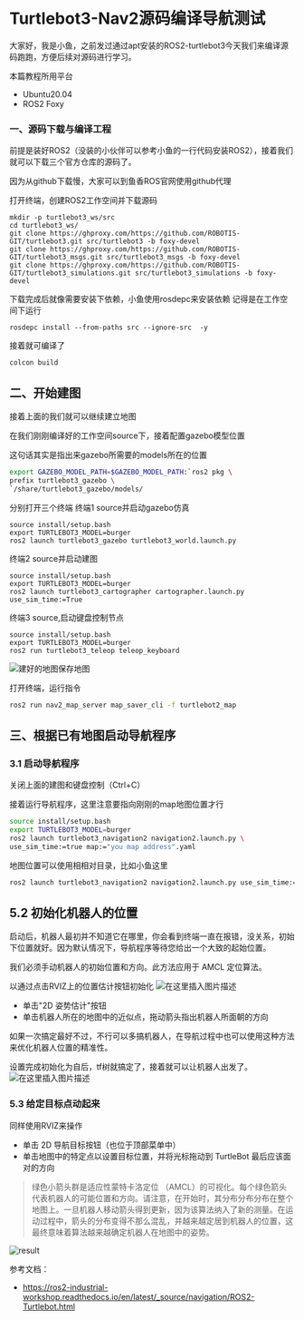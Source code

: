 # Turtlebot3-Nav2源码编译导航测试

大家好，我是小鱼，之前发过通过apt安装的ROS2-turtlebot3今天我们来编译源码跑跑，方便后续对源码进行学习。

本篇教程所用平台

- Ubuntu20.04
- ROS2 Foxy

### 一、源码下载与编译工程
前提是装好ROS2（没装的小伙伴可以参考小鱼的一行代码安装ROS2），接着我们就可以下载三个官方仓库的源码了。

因为从github下载慢，大家可以到鱼香ROS官网使用github代理

打开终端，创建ROS2工作空间并下载源码

```shell
mkdir -p turtlebot3_ws/src
cd turtlebot3_ws/
git clone https://ghproxy.com/https://github.com/ROBOTIS-GIT/turtlebot3.git src/turtlebot3 -b foxy-devel
git clone https://ghproxy.com/https://github.com/ROBOTIS-GIT/turtlebot3_msgs.git src/turtlebot3_msgs -b foxy-devel
git clone https://ghproxy.com/https://github.com/ROBOTIS-GIT/turtlebot3_simulations.git src/turtlebot3_simulations -b foxy-devel
```
下载完成后就像需要安装下依赖，小鱼使用rosdepc来安装依赖
记得是在工作空间下运行
```shell
rosdepc install --from-paths src --ignore-src  -y
```

接着就可编译了

```shell
colcon build
```

## 二、开始建图
接着上面的我们就可以继续建立地图

在我们刚刚编译好的工作空间source下，接着配置gazebo模型位置

这句话其实是指出来gazebo所需要的models所在的位置

```bash
export GAZEBO_MODEL_PATH=$GAZEBO_MODEL_PATH:`ros2 pkg \
prefix turtlebot3_gazebo \
`/share/turtlebot3_gazebo/models/
```
分别打开三个终端
终端1  source并启动gazebo仿真

```
source install/setup.bash 
export TURTLEBOT3_MODEL=burger
ros2 launch turtlebot3_gazebo turtlebot3_world.launch.py
```
终端2 source并启动建图

```
source install/setup.bash 
export TURTLEBOT3_MODEL=burger
ros2 launch turtlebot3_cartographer cartographer.launch.py use_sim_time:=True
```
终端3 source,启动键盘控制节点

```
source install/setup.bash 
export TURTLEBOT3_MODEL=burger
ros2 run turtlebot3_teleop teleop_keyboard
```
![建好的地图](https://img-blog.csdnimg.cn/9b48bf5d6d5542c7b33736585f4c3694.png?x-oss-process=image/watermark,type_ZHJvaWRzYW5zZmFsbGJhY2s,shadow_50,text_Q1NETiBA6bG86aaZUk9T,size_20,color_FFFFFF,t_70,g_se,x_16)保存地图

打开终端，运行指令

```bash
ros2 run nav2_map_server map_saver_cli -f turtlebot2_map
```

## 三、根据已有地图启动导航程序
### 3.1 启动导航程序

关闭上面的建图和键盘控制（Ctrl+C）

接着运行导航程序，这里注意要指向刚刚的map地图位置才行
```bash
source install/setup.bash 
export TURTLEBOT3_MODEL=burger
ros2 launch turtlebot3_navigation2 navigation2.launch.py \
use_sim_time:=true map:="you map address".yaml
```
地图位置可以使用相相对目录，比如小鱼这里

```bash
ros2 launch turtlebot3_navigation2 navigation2.launch.py use_sim_time:=true map:=map/my_map.yaml 
```

## 5.2 初始化机器人的位置
启动后，机器人最初并不知道它在哪里，你会看到终端一直在报错，没关系，初始下位置就好。因为默认情况下，导航程序等待您给出一个大致的起始位置。

我们必须手动机器人的初始位置和方向。此方法应用于 AMCL 定位算法。

以通过点击RVIZ上的位置估计按钮初始化
![在这里插入图片描述](https://img-blog.csdnimg.cn/6116582ec1bd4704ac56e3102e941ba4.png)
- 单击"2D 姿势估计"按钮
- 单击机器人所在的地图中的近似点，拖动箭头指出机器人所面朝的方向

如果一次搞定最好不过，不行可以多搞机器人，在导航过程中也可以使用这种方法来优化机器人位置的精准性。

设置完成初始化为自后，tf树就搞定了，接着就可以让机器人出发了。
![在这里插入图片描述](https://img-blog.csdnimg.cn/a7a3a201e1d0425da56bda34aa5b8d7f.png?x-oss-process=image/watermark,type_ZHJvaWRzYW5zZmFsbGJhY2s,shadow_50,text_Q1NETiBA6bG86aaZUk9T,size_20,color_FFFFFF,t_70,g_se,x_16)

### 5.3 给定目标点动起来
同样使用RVIZ来操作

- 单击 2D 导航目标按钮（也位于顶部菜单中）
- 单击地图中的特定点以设置目标位置，并将光标拖动到 TurtleBot 最后应该面对的方向

>绿色小箭头群是适应性蒙特卡洛定位 （AMCL）的可视化。每个绿色箭头代表机器人的可能位置和方向。请注意，在开始时，其分布分布分布在整个地图上。一旦机器人移动箭头得到更新，因为该算法纳入了新的测量。在运动过程中，箭头的分布变得不那么混乱，并越来越定居到机器人的位置，这最终意味着算法越来越确定机器人在地图中的姿势。

![result](https://img-blog.csdnimg.cn/23351e7520654b978b09f5388fab839e.png?x-oss-process=image/watermark,type_ZHJvaWRzYW5zZmFsbGJhY2s,shadow_50,text_Q1NETiBA6bG86aaZUk9T,size_20,color_FFFFFF,t_70,g_se,x_16)

参考文档：
- https://ros2-industrial-workshop.readthedocs.io/en/latest/_source/navigation/ROS2-Turtlebot.html